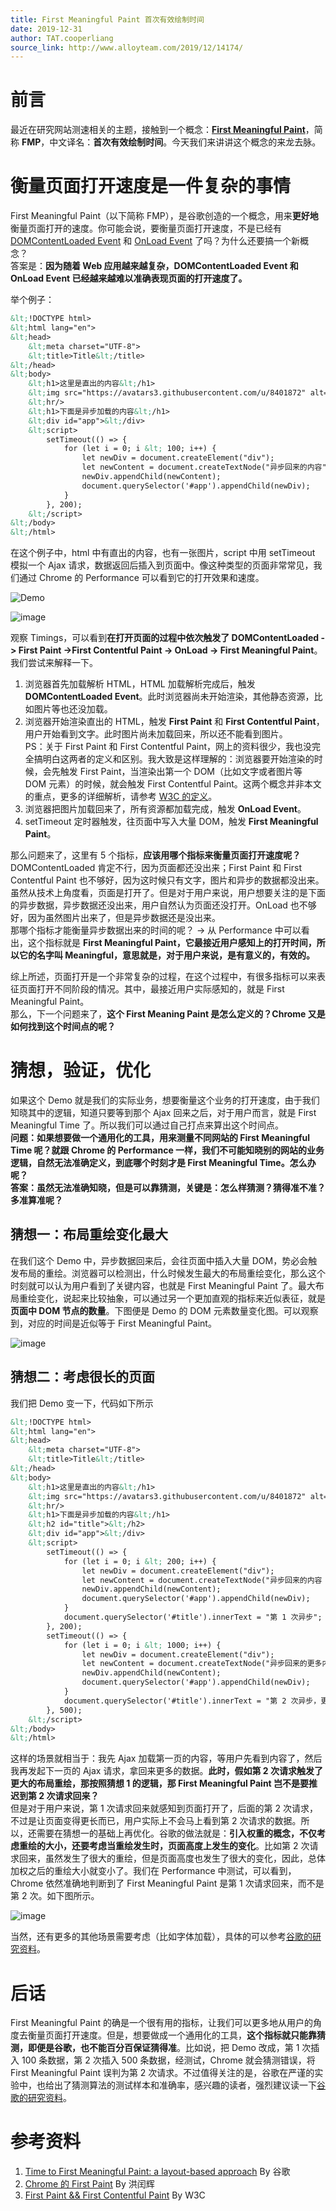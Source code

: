 ```yaml
---
title: First Meaningful Paint 首次有效绘制时间
date: 2019-12-31
author: TAT.cooperliang
source_link: http://www.alloyteam.com/2019/12/14174/
---
```


<!-- {% raw %} - for jekyll -->

# 前言

最近在研究网站测速相关的主题，接触到一个概念：[**First Meaningful Paint**](https://docs.google.com/document/d/1BR94tJdZLsin5poeet0XoTW60M0SjvOJQttKT-JK8HI/view?hl=zh-cn#)，简称 **FMP**，中文译名：**首次有效绘制时间**。今天我们来讲讲这个概念的来龙去脉。

# 衡量页面打开速度是一件复杂的事情

First Meaningful Paint（以下简称 FMP），是谷歌创造的一个概念，用来**更好地**衡量页面打开的速度。你可能会说，要衡量页面打开速度，不是已经有 [DOMContentLoaded Event](https://developer.mozilla.org/en-US/docs/Web/API/Window/DOMContentLoaded_event) 和 [OnLoad Event](https://developer.mozilla.org/en-US/docs/Web/API/Window/load_event) 了吗？为什么还要搞一个新概念？  
答案是：**因为随着 Web 应用越来越复杂，DOMContentLoaded Event 和 OnLoad Event 已经越来越难以准确表现页面的打开速度了。**

举个例子：

```html
&lt;!DOCTYPE html>
&lt;html lang="en">
&lt;head>
    &lt;meta charset="UTF-8">
    &lt;title>Title&lt;/title>
&lt;/head>
&lt;body>
    &lt;h1>这里是直出的内容&lt;/h1>
    &lt;img src="https://avatars3.githubusercontent.com/u/8401872" alt="">
    &lt;hr/>
    &lt;h1>下面是异步加载的内容&lt;/h1>
    &lt;div id="app">&lt;/div>
    &lt;script>
        setTimeout(() => {
            for (let i = 0; i &lt; 100; i++) {
                let newDiv = document.createElement("div");
                let newContent = document.createTextNode("异步回来的内容" + i);
                newDiv.appendChild(newContent);
                document.querySelector('#app').appendChild(newDiv);
            }
        }, 200);
    &lt;/script>
&lt;/body>
&lt;/html>
```

在这个例子中，html 中有直出的内容，也有一张图片，script 中用 setTimeout 模拟一个 Ajax 请求，数据返回后插入到页面中。像这种类型的页面非常常见，我们通过 Chrome 的 Performance 可以看到它的打开效果和速度。

![Demo](https://user-images.githubusercontent.com/8401872/67560604-cae41b00-f74d-11e9-9095-706835195f15.gif)

![image](https://user-images.githubusercontent.com/8401872/67553715-653d6200-f740-11e9-8d5d-b3d7e2abb8bd.png)

观察 Timings，可以看到**在打开页面的过程中依次触发了 DOMContentLoaded -> First Paint ->First Contentful Paint -> OnLoad -> First Meaningful Paint**。我们尝试来解释一下。

1.  浏览器首先加载解析 HTML，HTML 加载解析完成后，触发 **DOMContentLoaded Event**。此时浏览器尚未开始渲染，其他静态资源，比如图片等也还没加载。
2.  浏览器开始渲染直出的 HTML，触发 **First Paint** 和 **First Contentful Paint**，用户开始看到文字。此时图片尚未加载回来，所以还不能看到图片。  
    PS：关于 First Paint 和 First Contentful Paint，网上的资料很少，我也没完全搞明白这两者的定义和区别。我大致是这样理解的：浏览器要开始渲染的时候，会先触发 First Paint，当渲染出第一个 DOM（比如文字或者图片等 DOM 元素）的时候，就会触发 First Contentful Paint。这两个概念并非本文的重点，更多的详细解析，请参考 [W3C 的定义](https://w3c.github.io/paint-timing/#first-paint)。
3.  浏览器把图片加载回来了，所有资源都加载完成，触发 **OnLoad Event**。
4.  setTimeout 定时器触发，往页面中写入大量 DOM，触发 **First Meaningful Paint**。

那么问题来了，这里有 5 个指标，**应该用哪个指标来衡量页面打开速度呢？**  
DOMContentLoaded 肯定不行，因为页面都还没出来；First Paint 和 First Contentful Paint 也不够好，因为这时候只有文字，图片和异步的数据都没出来。虽然从技术上角度看，页面是打开了。但是对于用户来说，用户想要关注的是下面的异步数据，异步数据还没出来，用户自然认为页面还没打开。OnLoad 也不够好，因为虽然图片出来了，但是异步数据还是没出来。  
那哪个指标才能衡量异步数据出来的时间的呢？ -> 从 Performance 中可以看出，这个指标就是 **First Meaningful Paint，它最接近用户感知上的打开时间，所以它的名字叫 Meaningful，意思就是，对于用户来说，是有意义的，有效的。**

综上所述，页面打开是一个非常复杂的过程，在这个过程中，有很多指标可以来表征页面打开不同阶段的情况。其中，最接近用户实际感知的，就是 First Meaningful Paint。  
那么，下一个问题来了，**这个 First Meaning Paint 是怎么定义的？Chrome 又是如何找到这个时间点的呢？**

# 猜想，验证，优化

如果这个 Demo 就是我们的实际业务，想要衡量这个业务的打开速度，由于我们知晓其中的逻辑，知道只要等到那个 Ajax 回来之后，对于用户而言，就是 First Meaningful Time 了。所以我们可以通过自己打点来算出这个时间点。  
**问题：如果想要做一个通用化的工具，用来测量不同网站的 First Meaningful Time 呢？就跟 Chrome 的 Performance 一样，我们不可能知晓别的网站的业务逻辑，自然无法准确定义，到底哪个时刻才是 First Meaningful Time。怎么办呢？**  
**答案：虽然无法准确知晓，但是可以靠猜测，关键是：怎么样猜测？猜得准不准？多准算准呢？**

## 猜想一：布局重绘变化最大

在我们这个 Demo 中，异步数据回来后，会往页面中插入大量 DOM，势必会触发布局的重绘。浏览器可以检测出，什么时候发生最大的布局重绘变化，那么这个时刻就可以认为用户看到了关键内容，也就是 First Meaningful Paint 了。最大布局重绘变化，说起来比较抽象，可以通过另一个更加直观的指标来近似表征，就是**页面中 DOM 节点的数量**。下图便是 Demo 的 DOM 元素数量变化图。可以观察到，对应的时间是近似等于 First Meaningful Paint。

![image](https://user-images.githubusercontent.com/8401872/67553928-e85eb800-f740-11e9-8dd1-82971dd32368.png)

## 猜想二：考虑很长的页面

我们把 Demo 变一下，代码如下所示

```html
&lt;!DOCTYPE html>
&lt;html lang="en">
&lt;head>
    &lt;meta charset="UTF-8">
    &lt;title>Title&lt;/title>
&lt;/head>
&lt;body>
    &lt;h1>这里是直出的内容&lt;/h1>
    &lt;img src="https://avatars3.githubusercontent.com/u/8401872" alt="">
    &lt;hr/>
    &lt;h1>下面是异步加载的内容&lt;/h1>
    &lt;h2 id="title">&lt;/h2>
    &lt;div id="app">&lt;/div>
    &lt;script>
        setTimeout(() => {
            for (let i = 0; i &lt; 200; i++) {
                let newDiv = document.createElement("div");
                let newContent = document.createTextNode("异步回来的内容 " + i);
                newDiv.appendChild(newContent);
                document.querySelector('#app').appendChild(newDiv);
            }
            document.querySelector('#title').innerText = "第 1 次异步";
        }, 200);
        setTimeout(() => {
            for (let i = 0; i &lt; 1000; i++) {
                let newDiv = document.createElement("div");
                let newContent = document.createTextNode("异步回来的更多内容 " + i);
                newDiv.appendChild(newContent);
                document.querySelector('#app').appendChild(newDiv);
            }
            document.querySelector('#title').innerText = "第 2 次异步，更多的内容";
        }, 500);
    &lt;/script>
&lt;/body>
&lt;/html>
```

这样的场景就相当于：我先 Ajax 加载第一页的内容，等用户先看到内容了，然后我再发起下一页的 Ajax 请求，拿回来更多的数据。**此时，假如第 2 次请求触发了更大的布局重绘，那按照猜想 1 的逻辑，那 First Meaningful Paint 岂不是要推迟到第 2 次请求回来？**  
但是对于用户来说，第 1 次请求回来就感知到页面打开了，后面的第 2 次请求，不过是让页面变得更长而已，用户实际上不会马上看到第 2 次请求的数据。所以，还需要在猜想一的基础上再优化。谷歌的做法就是：**引入权重的概念，不仅考虑重绘的大小，还要考虑当重绘发生时，页面高度上发生的变化**。比如第 2 次请求回来，虽然发生了很大的重绘，但是页面高度也发生了很大的变化，因此，总体加权之后的重绘大小就变小了。我们在 Performance 中测试，可以看到，Chrome 依然准确地判断到了 First Meaningful Paint 是第 1 次请求回来，而不是第 2 次。如下图所示。

![image](https://user-images.githubusercontent.com/8401872/67556167-3e355f00-f745-11e9-9c8d-8bd61afa9160.png)

当然，还有更多的其他场景需要考虑（比如字体加载），具体的可以参考[谷歌的研究资料](https://docs.google.com/document/d/1BR94tJdZLsin5poeet0XoTW60M0SjvOJQttKT-JK8HI/view?hl=zh-cn#)。

# 后话

First Meaningful Paint 的确是一个很有用的指标，让我们可以更多地从用户的角度去衡量页面打开速度。但是，想要做成一个通用化的工具，**这个指标就只能靠猜测，即便是谷歌，也不能百分百保证猜得准**。比如说，把 Demo 改成，第 1 次插入 100 条数据，第 2 次插入 500 条数据，经测试，Chrome 就会猜测错误，将 First Meaningful Paint 误判为第 2 次请求。不过值得关注的是，谷歌在严谨的实验中，也给出了猜测算法的测试样本和准确率，感兴趣的读者，强烈建议读一下[谷歌的研究资料](https://docs.google.com/document/d/1BR94tJdZLsin5poeet0XoTW60M0SjvOJQttKT-JK8HI/view?hl=zh-cn#)。

# 参考资料

1.  [Time to First Meaningful Paint: a layout-based approach](https://docs.google.com/document/d/1BR94tJdZLsin5poeet0XoTW60M0SjvOJQttKT-JK8HI/view?hl=zh-cn#) By 谷歌
2.  [Chrome 的 First Paint](http://eux.baidu.com/blog/fe/Chrome%E7%9A%84First%20Paint) By 洪闰辉
3.  [First Paint && First Contentful Paint](https://w3c.github.io/paint-timing/#first-paint) By W3C


<!-- {% endraw %} - for jekyll -->